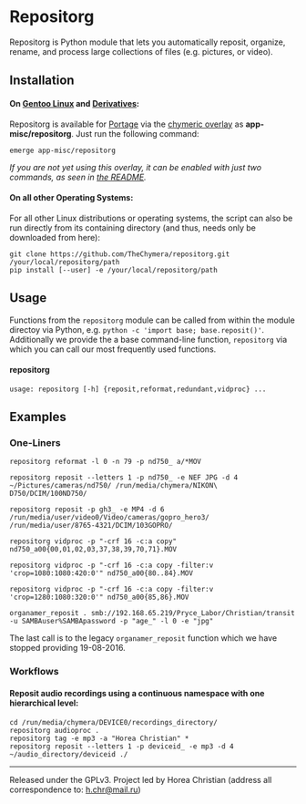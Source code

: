 # Repositorg

Repositorg is Python module that lets you automatically reposit, organize, rename, and process large collections of files (e.g. pictures, or video).

## Installation

#### On [Gentoo Linux](http://en.wikipedia.org/wiki/Gentoo_linux) and [Derivatives](http://en.wikipedia.org/wiki/Category:Gentoo_Linux_derivatives):

Repositorg is available for [Portage](http://en.wikipedia.org/wiki/Portage_(software)) via the [chymeric overlay](https://github.com/TheChymera/chymeric) as **app-misc/repositorg**.
Just run the following command:

```
emerge app-misc/repositorg
```

*If you are not yet using this overlay, it can be enabled with just two commands, as seen in [the README](https://github.com/TheChymera/chymeric).*

#### On all other Operating Systems:

For all other Linux distributions or operating systems, the script can also be run directly from
its containing directory (and thus, needs only be downloaded from here):

```
git clone https://github.com/TheChymera/repositorg.git /your/local/repositorg/path
pip install [--user] -e /your/local/repositorg/path
```

## Usage
Functions from the `repositorg` module can be called from within the module directoy via Python, e.g.  `python -c 'import base; base.reposit()'`.
Additionally we provide the a base command-line function, `repositorg` via which you can call our most frequently used functions.

#### repositorg
```
usage: repositorg [-h] {reposit,reformat,redundant,vidproc} ...
```

## Examples

### One-Liners

```
repositorg reformat -l 0 -n 79 -p nd750_ a/*MOV

repositorg reposit --letters 1 -p nd750_ -e NEF JPG -d 4 ~/Pictures/cameras/nd750/ /run/media/chymera/NIKON\ D750/DCIM/100ND750/

repositorg reposit -p gh3_ -e MP4 -d 6 /run/media/user/video0/Video/cameras/gopro_hero3/ /run/media/user/8765-4321/DCIM/103GOPRO/

repositorg vidproc -p "-crf 16 -c:a copy" nd750_a00{00,01,02,03,37,38,39,70,71}.MOV

repositorg vidproc -p "-crf 16 -c:a copy -filter:v 'crop=1080:1080:420:0'" nd750_a00{80..84}.MOV

repositorg vidproc -p "-crf 16 -c:a copy -filter:v 'crop=1280:1080:320:0'" nd750_a00{85,86}.MOV

organamer_reposit . smb://192.168.65.219/Pryce_Labor/Christian/transit -u SAMBAuser%SAMBApassword -p "age_" -l 0 -e "jpg"
```

The last call is to the legacy `organamer_reposit` function which we have stopped providing 19-08-2016.

### Workflows

#### Reposit audio recordings using a continuous namespace with one hierarchical level:

```
cd /run/media/chymera/DEVICE0/recordings_directory/
repositorg audioproc .
repositorg tag -e mp3 -a "Horea Christian" *
repositorg reposit --letters 1 -p deviceid_ -e mp3 -d 4 ~/audio_directory/deviceid ./
```

---
Released under the GPLv3.
Project led by Horea Christian (address all correspondence to: h.chr@mail.ru)
